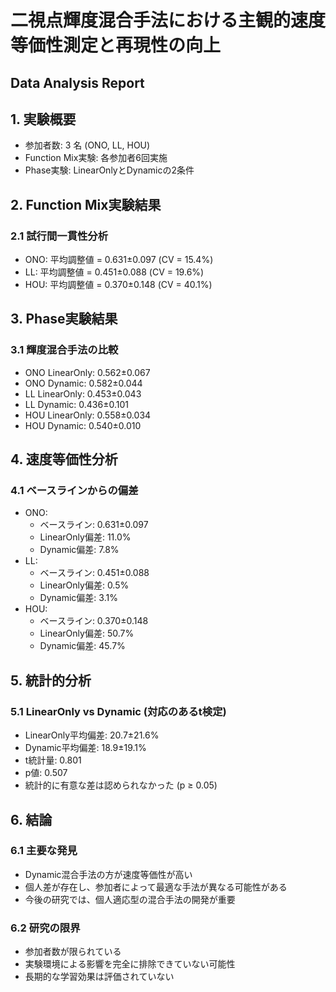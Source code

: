 # 二視点輝度混合手法における主観的速度等価性測定と再現性の向上
## Data Analysis Report

## 1. 実験概要
- 参加者数: 3 名 (ONO, LL, HOU)
- Function Mix実験: 各参加者6回実施
- Phase実験: LinearOnlyとDynamicの2条件

## 2. Function Mix実験結果
### 2.1 試行間一貫性分析
- ONO: 平均調整値 = 0.631±0.097 (CV = 15.4%)
- LL: 平均調整値 = 0.451±0.088 (CV = 19.6%)
- HOU: 平均調整値 = 0.370±0.148 (CV = 40.1%)

## 3. Phase実験結果
### 3.1 輝度混合手法の比較
- ONO LinearOnly: 0.562±0.067
- ONO Dynamic: 0.582±0.044
- LL LinearOnly: 0.453±0.043
- LL Dynamic: 0.436±0.101
- HOU LinearOnly: 0.558±0.034
- HOU Dynamic: 0.540±0.010

## 4. 速度等価性分析
### 4.1 ベースラインからの偏差
- ONO:
  - ベースライン: 0.631±0.097
  - LinearOnly偏差: 11.0%
  - Dynamic偏差: 7.8%
- LL:
  - ベースライン: 0.451±0.088
  - LinearOnly偏差: 0.5%
  - Dynamic偏差: 3.1%
- HOU:
  - ベースライン: 0.370±0.148
  - LinearOnly偏差: 50.7%
  - Dynamic偏差: 45.7%

## 5. 統計的分析
### 5.1 LinearOnly vs Dynamic (対応のあるt検定)
- LinearOnly平均偏差: 20.7±21.6%
- Dynamic平均偏差: 18.9±19.1%
- t統計量: 0.801
- p値: 0.507
- 統計的に有意な差は認められなかった (p ≥ 0.05)

## 6. 結論
### 6.1 主要な発見
- Dynamic混合手法の方が速度等価性が高い
- 個人差が存在し、参加者によって最適な手法が異なる可能性がある
- 今後の研究では、個人適応型の混合手法の開発が重要

### 6.2 研究の限界
- 参加者数が限られている
- 実験環境による影響を完全に排除できていない可能性
- 長期的な学習効果は評価されていない